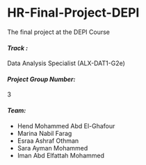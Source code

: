 # HR-Final-Project-DEPI
The final project at the DEPI Course

#### ***Track :*** 
Data Analysis Specialist
 (ALX-DAT1-G2e)

#### ***Project Group Number:*** 
3
#### ***Team:***
- Hend Mohammed Abd El-Ghafour
- Marina Nabil Farag
- Esraa Ashraf Othman
- Sara Ayman Mohammed
- Iman Abd Elfattah Mohammed

